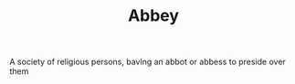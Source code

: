 ---
title: Abbey
letter: A
permalink: "/definitions/abbey.html"
body: A society of religious persons, bavlng an abbot or abbess to preside over them
published_at: '2018-07-07'
layout: post
---